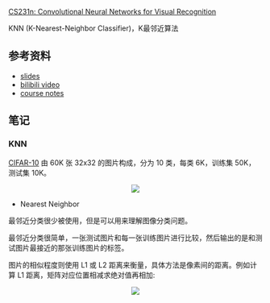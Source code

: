 [CS231n: Convolutional Neural Networks for Visual Recognition](http://cs231n.stanford.edu/)

KNN (K-Nearest-Neighbor Classifier)，K最邻近算法

## 参考资料
* [slides](http://cs231n.stanford.edu/slides/2018/cs231n_2018_lecture02.pdf)
* [bilibili video](https://www.bilibili.com/video/av17204303/?p=5)
* [course notes](http://cs231n.github.io/classification/)

## 笔记

### KNN
[CIFAR-10](http://www.cs.toronto.edu/~kriz/cifar.html) 由 60K 张 32x32 的图片构成，分为 10 类，每类 6K，训练集 50K，测试集 10K。
<div align=center>
   <img src="https://tuchuang-1252747889.cosgz.myqcloud.com/2018-10-20-131318.png" />
</div>

* Nearest Neighbor

最邻近分类很少被使用，但是可以用来理解图像分类问题。

最邻近分类很简单，一张测试图片和每一张训练图片进行比较，然后输出的是和测试图片最接近的那张训练图片的标签。

图片的相似程度则使用 L1 或 L2 距离来衡量，具体方法是像素间的距离。例如计算 L1 距离，矩阵对应位置相减求绝对值再相加:
<div align=center>
   <img src="https://tuchuang-1252747889.cosgz.myqcloud.com/2018-10-20-Screen%20Shot%202018-10-20%20at%209.13.53%20PM.png" />
</div>

